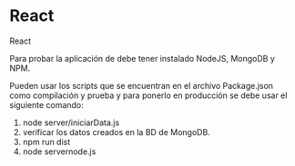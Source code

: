# React
React

Para probar la aplicación de debe tener instalado NodeJS, MongoDB y NPM.

Pueden usar los scripts que se encuentran en el archivo Package.json como compilación y prueba y para ponerlo en producción se debe usar el siguiente comando:

1. node server/iniciarData.js
2. verificar los datos creados en la BD de MongoDB.
3. npm run dist
4. node servernode.js
